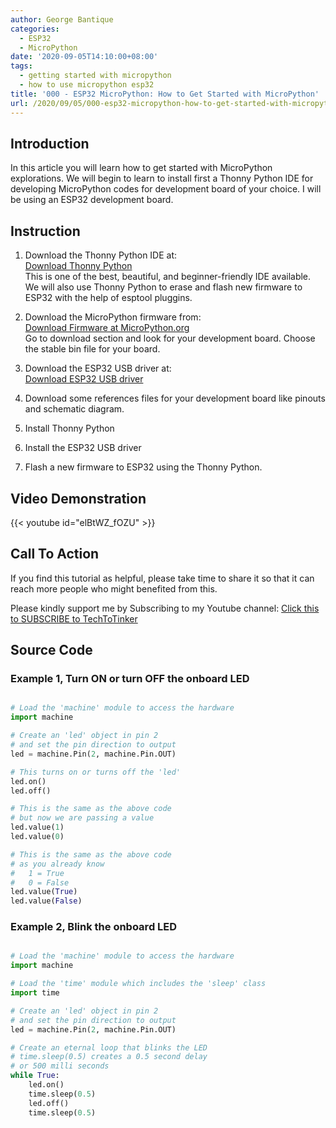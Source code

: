 ```yaml
---
author: George Bantique
categories:
  - ESP32
  - MicroPython
date: '2020-09-05T14:10:00+08:00'
tags:
  - getting started with micropython
  - how to use micropython esp32
title: '000 - ESP32 MicroPython: How to Get Started with MicroPython'
url: /2020/09/05/000-esp32-micropython-how-to-get-started-with-micropython/
---
```


## **Introduction**

In this article you will learn how to get started with MicroPython explorations. We will begin to learn to install first a Thonny Python IDE for developing MicroPython codes for development board of your choice. I will be using an ESP32 development board.

## **Instruction**

1. Download the Thonny Python IDE at:  
[Download Thonny Python](https://thonny.org/)   
This is one of the best, beautiful, and beginner-friendly IDE available. We will also use Thonny Python to erase and flash new firmware to ESP32 with the help of esptool pluggins.

2. Download the MicroPython firmware from:  
[Download Firmware at MicroPython.org](http://micropython.org/)  
Go to download section and look for your development board. Choose the stable bin file for your board.

3. Download the ESP32 USB driver at:  
[Download ESP32 USB driver](https://www.silabs.com/products/development-tools/software/usb-to-uart-bridge-vcp-drivers)

4. Download some references files for your development board like pinouts and schematic diagram.

5. Install Thonny Python

6. Install the ESP32 USB driver

7. Flash a new firmware to ESP32 using the Thonny Python.

## **Video Demonstration**

{{< youtube id="elBtWZ_fOZU" >}}

## **Call To Action**

If you find this tutorial as helpful, please take time to share it so that it can reach more people who might benefited from this.

Please kindly support me by Subscribing to my Youtube channel: [Click this to SUBSCRIBE to TechToTinker](https://www.youtube.com/c/TechToTinker?sub_confirmation=1)

[](https://www.youtube.com/c/TechToTinker?sub_confirmation=1)[](https://www.youtube.com/c/TechToTinker?sub_confirmation=1)  

## **Source Code**

### **Example 1, Turn ON or turn OFF the onboard LED**

```py { lineNos="true" wrap="true" }

# Load the 'machine' module to access the hardware
import machine

# Create an 'led' object in pin 2
# and set the pin direction to output
led = machine.Pin(2, machine.Pin.OUT)

# This turns on or turns off the 'led'
led.on()
led.off()

# This is the same as the above code
# but now we are passing a value
led.value(1)
led.value(0)

# This is the same as the above code
# as you already know
#	1 = True
#	0 = False
led.value(True)
led.value(False)

```

### **Example 2, Blink the onboard LED**

```py { lineNos="true" wrap="true" }

# Load the 'machine' module to access the hardware
import machine

# Load the 'time' module which includes the 'sleep' class
import time

# Create an 'led' object in pin 2
# and set the pin direction to output
led = machine.Pin(2, machine.Pin.OUT)

# Create an eternal loop that blinks the LED
# time.sleep(0.5) creates a 0.5 second delay
# or 500 milli seconds
while True:
    led.on()
    time.sleep(0.5)
    led.off()
    time.sleep(0.5)
```
